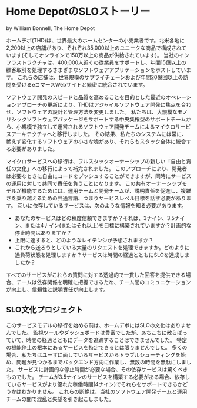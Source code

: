 # Home DepotのSLOストーリー

by William Bonnell, The Home Depot

ホームデポ(THD)は、世界最大のホームセンターの小売業者です。北米各地に2,200以上の店舗があり、それぞれ35,000以上のユニークな商品で構成されています(そしてオンラインで150万以上の商品が供給されています)。
当社のインフラストラクチャは、400,000人近くの従業員をサポートし、年間15億以上の顧客取引を処理するさまざまなソフトウェアアプリケーションをホストしています。
これらの店舗は、世界規模のサプライチェーンおよび年間20億回以上の訪問を受けるeコマースWebサイトと緊密に統合されています。

ソフトウェア開発のスピードと品質を高めることを目的とした最近のオペレーションアプローチの更新により、THDはアジャイルソフトウェア開発に焦点を合わせ、ソフトウェアの設計と管理方法を変更しました。
私たちは、大規模なモノリシックソフトウェアパッケージをサポートする中央集権型のサポートチームから、小規模で独立して運営されるソフトウェア開発チームによるマイクロサービスアーキテクチャへと移行しました。
その結果、私たちのシステムには常に、絶えず変化するソフトウェアの小さな塊があり、それらもスタック全体に統合する必要がありました。

マイクロサービスへの移行は、フルスタックオーナーシップの新しい「自由と責任の文化」への移行によって補完されました。
このアプローチにより、開発者は必要なときに自由にコードをプッシュすることができますが、同時にサービスの運用に対して共同で責任を負うことになります。
この共有オーナーシップモデルが機能するためには、運用チームと開発チームが、説明責任を促進し、複雑さを乗り越えるための共通言語、つまりサービスレベル目標を話す必要があります。
互いに依存しているサービスは、次のような情報を知る必要があります。

* あなたのサービスはどの程度信頼できますか？それは、3ナイン、3.5ナイン、または4ナイン(またはそれ以上)を目標に構築されていますか？計画的な停止時間はありますか？
* 上限に達すると、どのようなレイテンシが予想されますか？
* これから送ろうとしている大量のリクエストを処理できますか。どのように過負荷状態を処理しますか？サービスは時間の経過とともにSLOを達成しましたか？

すべてのサービスがこれらの質問に対する透過的で一貫した回答を提供できる場合、チームは依存関係を明確に把握できるため、チーム間のコミュニケーションが向上し、信頼性と説明責任が向上します。

## SLO文化プロジェクト

このサービスモデルの移行を始める前は、ホームデポにはSLOの文化はありませんでした。
監視ツールやダッシュボードは豊富でしたが、あちこちに散らばっていて、時間の経過とともにデータを追跡することはできませんでした。
特定の機能停止の根本にあるサービスを特定できるとは限りませんでした。
多くの場合、私たちはユーザに面しているサービスからトラブルシューティングを始め、問題が見つかるまでバックエンド方向に作業し、無数の時間を無駄にしました。
サービスに計画的な停止時間が必要な場合、その依存サービスは驚くべきものでした。
チームが3.5ナインのサービスを構築する必要がある場合、依存しているサービスがより優れた稼働時間(4ナイン)でそれらをサポートできるかどうかはわかりません。
これらの断絶は、当社のソフトウェア開発チームと運用チームの間で混乱と失望を引き起こしました。
